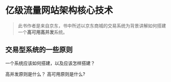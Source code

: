# 亿级流量网站架构核心技术
> 此书作者是来自京东，书中所述以京东商城的交易系统为背景讲解如何搭建一个**高可用高并发**系统。

## 交易型系统的一些原则
一个系统应该如何搭建，以及应该怎样搭建？

高并发原则是什么？
高可用原则是什么?
